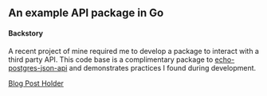 ## An example API package in Go

#### Backstory
A recent project of mine required me to develop a package to interact with a third party API. This code base is a complimentary package to [echo-postgres-json-api](https://github.com/elauqsap/echo-postgres-json-api) and demonstrates practices I found during development.

[Blog Post Holder]()
